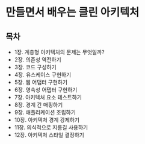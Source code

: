 # 만들면서 배우는 클린 아키텍처

## 목차
- 1장. 계층형 아키텍처의 문제는 무엇일까?
- 2장. 의존성 역전하기
- 3장. 코드 구성하기
- 4장. 유스케이스 구현하기
- 5장. 웹 어댑터 구현하기
- 6장. 영속성 어댑터 구현하기
- 7장. 아키텍처 요소 테스트하기
- 8장. 경계 간 매핑하기
- 9장. 애플리케이션 조립하기
- 10장. 아키텍처 경계 강제하기
- 11장. 의식적으로 지름길 사용하기
- 12장. 아키텍처 스타일 결정하기